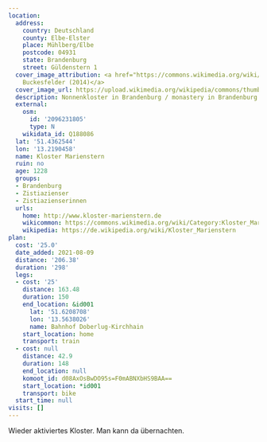 ```yaml
---
location:
  address:
    country: Deutschland
    county: Elbe-Elster
    place: Mühlberg/Elbe
    postcode: 04931
    state: Brandenburg
    street: Güldenstern 1
  cover_image_attribution: <a href="https://commons.wikimedia.org/wiki/File:Klosterkirche_M%C3%BChlberg_001.JPG">Der
    Buckesfelder (2014)</a>
  cover_image_url: https://upload.wikimedia.org/wikipedia/commons/thumb/c/c9/Klosterkirche_M%C3%BChlberg_001.JPG/600px-a.jpg
  description: Nonnenkloster in Brandenburg / monastery in Brandenburg
  external:
    osm:
      id: '2096231805'
      type: N
    wikidata_id: Q188086
  lat: '51.4362544'
  lon: '13.2190458'
  name: Kloster Marienstern
  ruin: no
  age: 1228
  groups:
  - Brandenburg
  - Zistiazienser
  - Zistiazienserinnen
  urls:
    home: http://www.kloster-marienstern.de
    wikicommon: https://commons.wikimedia.org/wiki/Category:Kloster_Marienstern
    wikipedia: https://de.wikipedia.org/wiki/Kloster_Marienstern
plan:
  cost: '25.0'
  date_added: 2021-08-09
  distance: '206.38'
  duration: '298'
  legs:
  - cost: '25'
    distance: 163.48
    duration: 150
    end_location: &id001
      lat: '51.6208708'
      lon: '13.5638026'
      name: Bahnhof Doberlug-Kirchhain
    start_location: home
    transport: train
  - cost: null
    distance: 42.9
    duration: 148
    end_location: null
    komoot_id: d08AxOsBwDO95s=F0mABNXbHS9BAA==
    start_location: *id001
    transport: bike
  start_time: null
visits: []
---
```


Wieder aktiviertes Kloster. Man kann da übernachten.
